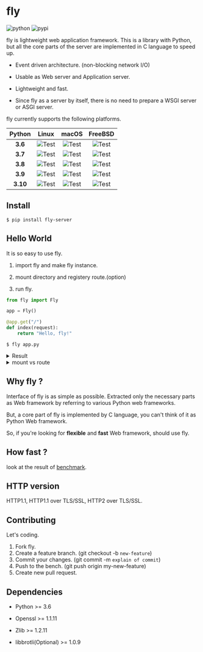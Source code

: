 
# fly

![python](https://img.shields.io/badge/python-3.6%20%7C%203.7%20%7C%203.8%20%7C%203.9%20%7C%203.10-blue)
![pypi](https://badge.fury.io/py/fly-server.svg)

fly is lightweight web application framework. This is a library with Python, but all the core parts of the server are implemented in C language to speed up.

* Event driven architecture. (non-blocking network I/O)

* Usable as Web server and Application server.

* Lightweight and fast.

* Since fly as a server by itself, there is no need to prepare a WSGI server or ASGI server.

fly currently supports the following platforms.

| Python | Linux | macOS | FreeBSD |
| :-: | :-: | :-: | :-: |
| **3.6** | ![Test](https://github.com/tatsuya4649/fly/actions/workflows/linux-py36.yaml/badge.svg) | ![Test](https://github.com/tatsuya4649/fly/actions/workflows/macos-py36.yaml/badge.svg) | ![Test](https://github.com/tatsuya4649/fly/actions/workflows/freebsd-py36.yaml/badge.svg) |
| **3.7** | ![Test](https://github.com/tatsuya4649/fly/actions/workflows/linux-py37.yaml/badge.svg) | ![Test](https://github.com/tatsuya4649/fly/actions/workflows/macos-py37.yaml/badge.svg) | ![Test](https://github.com/tatsuya4649/fly/actions/workflows/freebsd-py37.yaml/badge.svg) |
| **3.8** | ![Test](https://github.com/tatsuya4649/fly/actions/workflows/linux-py38.yaml/badge.svg) | ![Test](https://github.com/tatsuya4649/fly/actions/workflows/macos-py38.yaml/badge.svg) | ![Test](https://github.com/tatsuya4649/fly/actions/workflows/freebsd-py38.yaml/badge.svg) |
| **3.9** | ![Test](https://github.com/tatsuya4649/fly/actions/workflows/linux-py39.yaml/badge.svg) | ![Test](https://github.com/tatsuya4649/fly/actions/workflows/macos-py39.yaml/badge.svg) | ![Test](https://github.com/tatsuya4649/fly/actions/workflows/freebsd-py39.yaml/badge.svg) |
| **3.10** | ![Test](https://github.com/tatsuya4649/fly/actions/workflows/linux-py310.yaml/badge.svg) | ![Test](https://github.com/tatsuya4649/fly/actions/workflows/macos-py310.yaml/badge.svg) | ![Test](https://github.com/tatsuya4649/fly/actions/workflows/freebsd-py310.yaml/badge.svg) |

## Install

```
$ pip install fly-server
```

## Hello World

It is so easy to use fly.

1. import fly and make fly instance.

2. mount directory and registery route.(option)

3. run fly.

```python
from fly import Fly

app = Fly()

@app.get("/")
def index(request):
    return "Hello, fly!"

```

```
$ fly app.py
```

<details>
<summary>Result</summary>
<div>

```

    * fly Running on 0.0.0.0:1234 (Press CTRL+C to quit)
    * fly 1 workers
    * Application file: /home/user/app.py
    * Log to stdout: on
    * Log to stderr: off
    * Backlog count: 1024
    * Max response content length: 1048576
    * Max request content length: 1048576
    * Index path: index.html
    * SSL: False
    * Log directory path: -
    * Mount paths (/home/user/mnt,/home/user/mnt2)
        - /home/user/mnt: files 2, mount_number 0
        - /home/user/mnt2: files 0, mount_number 1


```

</div>
</details>

<details>
<summary>mount vs route</summary>
<div>

* mount: use for static content(css, html, js)

* route: use for dynamic content(like CGI)

</div>
</details>

## Why fly ?

Interface of fly is as simple as possible. Extracted only the necessary parts as Web framework by referring to various Python web frameworks.

But, a core part of fly is implemented by C language, you can't think of it as Python Web framework.

So, if you're looking for **flexible** and **fast** Web framework, should use fly.
## How fast ?

look at the result of [benchmark](https://github.com/tatsuya4649/fly/blob/develop/bench/README.md).

## HTTP version

HTTP1.1, HTTP1.1 over TLS/SSL, HTTP2 over TLS/SSL.

## Contributing

Let's coding.

1. Fork fly.
2. Create a feature branch. (git checkout -b `new-feature`)
3. Commit your changes. (git commit -m `explain of commit`)
4. Push to the bench. (git push origin my-new-feature)
5. Create new pull request.

## Dependencies

* Python >= 3.6

* Openssl >= 1.1.11

* Zlib >= 1.2.11

* libbrotli(Optional) >= 1.0.9

